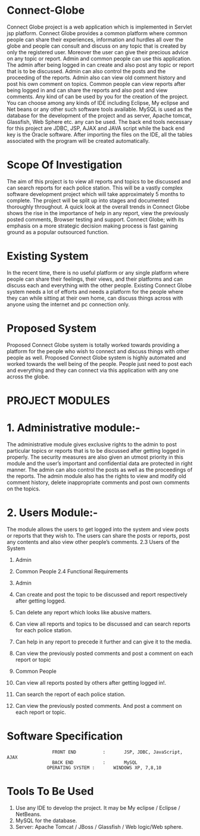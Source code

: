# Connect-Globe
Connect Globe project is a web application which is implemented in Servlet jsp platform. Connect Globe provides a common platform where common people can share their experiences, information and hurdles all over the globe and people can consult and discuss on any topic that is created by only the registered user. Moreover the user can give their precious advice on any topic or report. Admin and common people can use this application.
The admin after being logged in can create and also post any topic or report that is to be discussed. Admin can also control the posts and the proceeding of the reports. Admin also can view old comment history and post his own comment on topics. Common people can view reports after being logged in and can share the reports and also post and view comments. Any kind of can be used by you for the creation of the project. You can choose among any kinds of IDE including Eclipse, My eclipse and Net beans or any other such software tools available. MySQL is used as the database for the development of the project and as server, Apache tomcat, Glassfish, Web Sphere etc. any can be used. The back end tools necessary for this project are JDBC, JSP, AJAX and JAVA script while the back end key is the Oracle software.
After importing the files on the IDE, all the tables associated with the program will be created automatically.
# Scope Of Investigation
The aim of this project is to view all reports and topics to be discussed and can search reports for each police station. This will be a vastly complex software development project which will take approximately 5 months to complete. The project will be split up into stages and documented thoroughly throughout. A quick look at the overall trends in Connect Globe shows the rise in the importance of help in any report, view the previously posted comments, Browser testing and support. Connect Globe; with its emphasis on a more strategic decision making process is fast gaining ground as a popular outsourced function.
# Existing System
In the recent time, there is no useful platform or any single platform where people can share their feelings, their views, and their platforms and can discuss each and everything with the other people. Existing Connect Globe system needs a lot of efforts and needs a platform for the people where they can while sitting at their own home, can discuss things across with anyone using the internet and pc connection only.
# Proposed System
Proposed Connect Globe system is totally worked towards providing a platform for the people who wish to connect and discuss things with other people as well. Proposed Connect Globe system is highly automated and worked towards the well being of the people. People just need to post each and everything and they can connect via this application with any one across the globe.
# PROJECT MODULES

# 1. Administrative module:- 

The administrative module gives exclusive rights to the admin to post particular topics or reports that is to be discussed after getting logged in properly. The security measures are also given an utmost priority in this module and the user’s important and confidential data are protected in right manner. The admin can also control the posts as well as the proceedings of the reports. The admin module also has the rights to view and modify old comment history, delete inappropriate comments and post own comments on the topics.

# 2. Users Module:- 

The module allows the users to get logged into the system and view posts or reports that they wish to. The users can share the posts or reports, post any contents and also view other people’s comments.
2.3 Users of the System
1.	Admin
2.	Common People
2.4 Functional Requirements

1. Admin
1.	Can create and post the topic to be discussed and report respectively after getting logged.
2.	Can delete any report which looks like abusive matters.
3.	Can view all reports and topics to be discussed and can search reports for each police station.
4.	Can help in any report to precede it further and can give it to the media.
5.	Can view the previously posted comments and post a comment on each report or topic
2. Common People
1.	Can view all reports posted by others after getting logged in!.
2.	Can search the report of each police station.
3.	Can view the previously posted comments. And post a comment on each report or topic.
# Software Specification
                     FRONT END			:     	JSP, JDBC, JavaScript, AJAX
                     BACK END 			:     	MySQL 	                                 
                   OPERATING SYSTEM	:     	WINDOWS XP, 7,8,10

# Tools To Be Used

1.	Use any IDE to develop the project. It may be My eclipse / Eclipse / NetBeans.
2.	MySQL  for the database.
3.	Server: Apache Tomcat / JBoss / Glassfish / Web logic/Web sphere.
